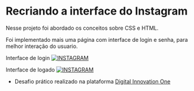 # Recriando a interface do Instagram

Nesse projeto foi abordado os conceitos sobre CSS e HTML.

Foi implementado mais uma página com interface de login e senha, para melhor interação do usuario.

Interface de login
[![INSTAGRAM]([https://github.com/alexandrealvees/desafio-digital-inovation-recriando-a-pagina-do-instagram/blob/266bb66943dcf0e780e0960f8e0b20b6930fe888/login.png)](https://github.com/alexandrealvees/desafio-digital-inovation-recriando-a-pagina-do-instagram/)


Interface de logado
[![INSTAGRAM]([https://)](https://github.com/alexandrealvees/desafio-digital-inovation-recriando-a-pagina-do-instagram/)




- Desafio prático realizado na plataforma [Digital Innovation One](https://web.digitalinnovation.one/home "Digital Innovation One")
